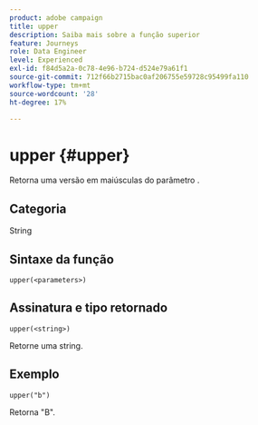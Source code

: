 ```yaml
---
product: adobe campaign
title: upper
description: Saiba mais sobre a função superior
feature: Journeys
role: Data Engineer
level: Experienced
exl-id: f84d5a2a-0c78-4e96-b724-d524e79a61f1
source-git-commit: 712f66b2715bac0af206755e59728c95499fa110
workflow-type: tm+mt
source-wordcount: '28'
ht-degree: 17%

---
```


# upper {#upper}

Retorna uma versão em maiúsculas do parâmetro .

## Categoria

String

## Sintaxe da função

`upper(<parameters>)`

## Assinatura e tipo retornado

`upper(<string>)`

Retorne uma string.

## Exemplo

`upper("b")`

Retorna &quot;B&quot;.
